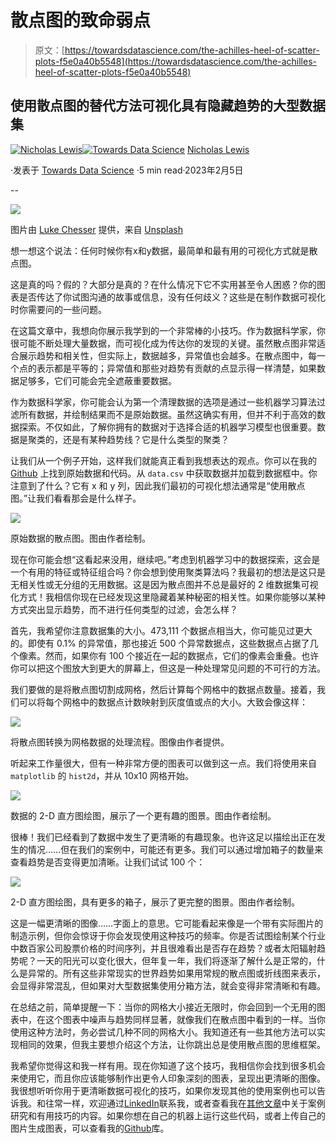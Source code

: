 # 散点图的致命弱点

> 原文：[https://towardsdatascience.com/the-achilles-heel-of-scatter-plots-f5e0a40b5548](https://towardsdatascience.com/the-achilles-heel-of-scatter-plots-f5e0a40b5548)

## 使用散点图的替代方法可视化具有隐藏趋势的大型数据集

[](https://nrlewis929.medium.com/?source=post_page-----f5e0a40b5548--------------------------------)[![Nicholas Lewis](../Images/e1a473d6da5f4ae1cc569f30b08acde3.png)](https://nrlewis929.medium.com/?source=post_page-----f5e0a40b5548--------------------------------)[](https://towardsdatascience.com/?source=post_page-----f5e0a40b5548--------------------------------)[![Towards Data Science](../Images/a6ff2676ffcc0c7aad8aaf1d79379785.png)](https://towardsdatascience.com/?source=post_page-----f5e0a40b5548--------------------------------) [Nicholas Lewis](https://nrlewis929.medium.com/?source=post_page-----f5e0a40b5548--------------------------------)

·发表于 [Towards Data Science](https://towardsdatascience.com/?source=post_page-----f5e0a40b5548--------------------------------) ·5 min read·2023年2月5日

--

![](../Images/99820d457e17125ea9fe0f5d11291b10.png)

图片由 [Luke Chesser](https://unsplash.com/@lukechesser?utm_source=medium&utm_medium=referral) 提供，来自 [Unsplash](https://unsplash.com/?utm_source=medium&utm_medium=referral)

想一想这个说法：任何时候你有x和y数据，最简单和最有用的可视化方式就是散点图。

这是真的吗？假的？大部分是真的？在什么情况下它不实用甚至令人困惑？你的图表是否传达了你试图沟通的故事或信息，没有任何歧义？这些是在制作数据可视化时你需要问的一些问题。

在这篇文章中，我想向你展示我学到的一个非常棒的小技巧。作为数据科学家，你很可能不断处理大量数据，而可视化成为传达你的发现的关键。虽然散点图非常适合展示趋势和相关性，但实际上，数据越多，异常值也会越多。在散点图中，每一个点的表示都是平等的；异常值和那些对趋势有贡献的点显示得一样清楚，如果数据足够多，它们可能会完全遮蔽重要数据。

作为数据科学家，你可能会认为第一个清理数据的选项是通过一些机器学习算法过滤所有数据，并绘制结果而不是原始数据。虽然这确实有用，但并不利于高效的数据探索。不仅如此，了解你拥有的数据对于选择合适的机器学习模型也很重要。数据是聚类的，还是有某种趋势线？它是什么类型的聚类？

让我们从一个例子开始，这样我们就能真正看到我想表达的观点。你可以在我的 [Github](https://github.com/nrlewis929/hist2d_plots) 上找到原始数据和代码。从 `data.csv` 中获取数据并加载到数据框中。你注意到了什么？它有 x 和 y 列，因此我们最初的可视化想法通常是“使用散点图。”让我们看看那会是什么样子。

![](../Images/44a2e66528e534fe3384cd8f5c0aa65a.png)

原始数据的散点图。图由作者绘制。

现在你可能会想“这看起来没用，继续吧。”考虑到机器学习中的数据探索，这会是一个有用的特征或特征组合吗？你会想到使用聚类算法吗？我最初的想法是这只是无相关性或无分组的无用数据。这是因为散点图并不总是最好的 2 维数据集可视化方式！我相信你现在已经发现这里隐藏着某种秘密的相关性。如果你能够以某种方式突出显示趋势，而不进行任何类型的过滤，会怎么样？

首先，我希望你注意数据集的大小。473,111 个数据点相当大，你可能见过更大的。即使有 0.1% 的异常值，那也接近 500 个异常数据点，这些数据点占据了几个像素。然而，如果你有 100 个接近在一起的数据点，它们的像素会重叠。也许你可以把这个图放大到更大的屏幕上，但这是一种处理常见问题的不可行的方法。

我们要做的是将散点图切割成网格，然后计算每个网格中的数据点数量。接着，我们可以将每个网格中的数据点计数映射到灰度值或点的大小。大致会像这样：

![](../Images/87a46054b1f7b168d0d1fad92533f521.png)

将散点图转换为网格数据的处理流程。图像由作者提供。

听起来工作量很大，但有一种非常方便的图表可以做到这一点。我们将使用来自 `matplotlib` 的 `hist2d`，并从 10x10 网格开始。

![](../Images/fb196c859926de3781463ca07f318bc8.png)

数据的 2-D 直方图绘图，展示了一个更有趣的图景。图由作者绘制。

很棒！我们已经看到了数据中发生了更清晰的有趣现象。也许这足以描绘出正在发生的情况……但在我们的案例中，可能还有更多。我们可以通过增加箱子的数量来查看趋势是否变得更加清晰。让我们试试 100 个：

![](../Images/62e47cd1af25ced70bdcfaa2403ee97a.png)

2-D 直方图绘图，具有更多的箱子，展示了更完整的图景。图由作者绘制。

这是一幅更清晰的图像……字面上的意思。它可能看起来像是一个带有实际图片的制造示例，但你会惊讶于你会发现使用这种技巧的频率。你是否试图绘制某个行业中数百家公司股票价格的时间序列，并且很难看出是否存在趋势？或者太阳辐射趋势呢？一天的阳光可以变化很大，但年复一年，我们将逐渐了解什么是正常的，什么是异常的。所有这些非常现实的世界趋势如果用常规的散点图或折线图来表示，会显得非常混乱，但如果对大型数据集使用分箱方法，就会变得非常清晰和有趣。

在总结之前，简单提醒一下：当你的网格大小接近无限时，你会回到一个无用的图表中，在这个图表中噪声与趋势同样显著，就像我们在散点图中看到的一样。当你使用这种方法时，务必尝试几种不同的网格大小。我知道还有一些其他方法可以实现相同的效果，但我主要想介绍这个方法，让你跳出总是使用散点图的思维框架。

我希望你觉得这和我一样有用。现在你知道了这个技巧，我相信你会找到很多机会来使用它，而且你应该能够制作出更令人印象深刻的图表，呈现出更清晰的图像。我很想听听你用于更清晰数据可视化的技巧，如果你发现其他的使用案例也可以告诉我。和往常一样，欢迎通过[LinkedIn](https://www.linkedin.com/in/nicholas-lewis-0366146b/)联系我，或者查看我在[其他文章](https://nrlewis929.medium.com/)中关于案例研究和有用技巧的内容。如果你想在自己的机器上运行这些代码，或者上传自己的图片生成图表，可以查看我的[Github](https://github.com/nrlewis929/hist2d_plots)库。
